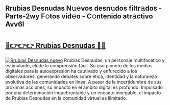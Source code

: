 ## Rrubias Desnudas N𝚞𝚎vos desn𝚞dos filtr𝚊dos - Parts-2wy F𝚘tos vid𝚎o - C𝚘ntenido atr𝚊ctivo Avv6l

# <h2><a href="http://mb7c6rj.tromn.icu/?c=Rrubias+Desnudas">🔗👉👉👉 Rrubias Desnudas 🔗🔗</a></h2>

[![Rrubias Desnudas nuevo](https://i.imgur.com/pEAQMta.gif)](http://mb7c6rj.tromn.icu/?c=Rrubias+Desnudas)
Rrubias Desnudas, un personaje multifacético y estimulante, elude la comprensión fácil. Su uso pionero de los medios digitales para la autoexpresión ha cautivado y enfurecido a los observadores, generando debates sobre ética, identidad y la naturaleza evolutiva de las comunidades en línea. A pesar de la incertidumbre de sus próximas acciones, su impacto en el ámbito digital es profundo. Impulsado por una determinación inquebrantable y un encanto innegable, el impacto de Rrubias Desnudas en la comunidad virtual es ilimitado.
